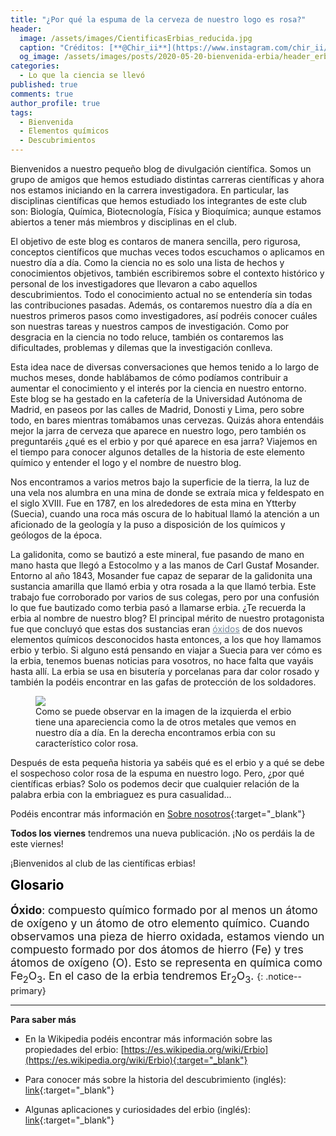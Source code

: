 ```yaml
---
title: "¿Por qué la espuma de la cerveza de nuestro logo es rosa?"
header:
  image: /assets/images/CientificasErbias_reducida.jpg
  caption: "Créditos: [**@Chir_ii**](https://www.instagram.com/chir_ii/?hl=en)"
  og_image: /assets/images/posts/2020-05-20-bienvenida-erbia/header_erbio.jpg
categories:
  - Lo que la ciencia se llevó
published: true
comments: true
author_profile: true
tags:
  - Bienvenida
  - Elementos químicos
  - Descubrimientos
--- 
```


Bienvenidos a nuestro pequeño blog de divulgación científica. Somos un grupo de amigos que hemos estudiado distintas carreras científicas y ahora nos estamos iniciando en la carrera investigadora. En particular, las disciplinas científicas que hemos estudiado los integrantes de este club son: Biología, Química, Biotecnología, Física y Bioquímica; aunque estamos abiertos a tener más miembros y disciplinas en el club. 

El objetivo de este blog es contaros de manera sencilla, pero rigurosa, conceptos científicos que muchas veces todos escuchamos o aplicamos en nuestro día a día. Como la ciencia no es solo una lista de hechos y conocimientos objetivos, también escribiremos sobre el contexto histórico y personal de los investigadores que llevaron a cabo aquellos descubrimientos. Todo el conocimiento actual no se entendería sin todas las contribuciones pasadas. Además, os contaremos nuestro día a día en nuestros primeros pasos como investigadores, así podréis conocer cuáles son nuestras tareas y nuestros campos de investigación. Como por desgracia en la ciencia no todo reluce, también os contaremos las dificultades, problemas y dilemas que la investigación conlleva.

Esta idea nace de diversas conversaciones que hemos tenido a lo largo de muchos meses, donde hablábamos de cómo podíamos contribuir a aumentar el conocimiento y el interés por la ciencia en nuestro entorno. Este blog se ha gestado en la cafetería de la Universidad Autónoma de Madrid, en paseos por las calles de Madrid, Donosti y Lima, pero sobre todo, en bares mientras tomábamos unas cervezas. Quizás ahora entendáis mejor la jarra de cerveza que aparece en nuestro logo, pero también os preguntaréis ¿qué es el erbio y por qué aparece en esa jarra? Viajemos en el tiempo para conocer algunos detalles de la historia de este elemento químico y entender el logo y el nombre de nuestro blog.

Nos encontramos a varios metros bajo la superficie de la tierra, la luz de una vela nos alumbra en una mina de donde se extraía mica y feldespato en el siglo XVIII. Fue en 1787, en los alrededores de esta mina en Ytterby (Suecia), cuando una roca más oscura de lo habitual llamó la atención a un aficionado de la geología y la puso a disposición de los químicos y geólogos de la época.

La galidonita, como se bautizó a este mineral, fue pasando de mano en mano hasta que llegó a Estocolmo y a las manos de Carl Gustaf Mosander. Entorno al año 1843, Mosander fue capaz de separar de la galidonita una sustancia amarilla que llamó erbia y otra rosada a la que llamó terbia. Este trabajo fue corroborado por varios de sus colegas, pero por una confusión lo que fue bautizado como terbia pasó a llamarse erbia. ¿Te recuerda la erbia al nombre de nuestro blog? El principal mérito de nuestro protagonista fue que concluyó que estas dos sustancias eran <a style="color:lightslategray" href="https://cientificaserbias.github.io/blog/lo%20que%20la%20ciencia%20se%20llev%C3%B3/bienvenida-erbia/index.html#target">óxidos</a> de dos nuevos elementos químicos desconocidos hasta entonces, a los que hoy llamamos erbio y terbio. Si alguno está pensando en viajar a Suecia para ver cómo es la erbia, tenemos buenas noticias para vosotros, no hace falta que vayáis hasta allí. La erbia se usa en bisutería y porcelanas para dar color rosado y también la podéis encontrar en las gafas de protección de los soldadores.

<figure>
	<img src="{{ site.url }}{{ site.baseurl }}/assets/images/posts/2020-05-20-bienvenida-erbia/Er_OxEr.jpg"/>
	<figcaption> Como se puede observar en la imagen de la izquierda el erbio tiene una apareciencia como la de otros metales que vemos en nuestro día a día. En la derecha encontramos erbia con su característico color rosa.</figcaption>
</figure>


Después de esta pequeña historia ya sabéis qué es el erbio y a qué se debe el sospechoso color rosa de la espuma en nuestro logo. Pero, ¿por qué científicas erbias? Solo os podemos decir que cualquier relación de la palabra erbia con la embriaguez es pura casualidad...

Podéis encontrar más información en [Sobre nosotros](https://cientificaserbias.github.io/blog/sobrenosotros/){:target="_blank"}

**Todos los viernes** tendremos una nueva publicación. ¡No os perdáis la de este viernes!

¡Bienvenidos al club de las científicas erbias! 

<span style="font-size:1.5em"><a id="target" style= "color:black"><b>Glosario</b></a></span>     
&nbsp;   
<span style="font-size:1.25em">
**Óxido**: compuesto químico formado por al menos un átomo de oxígeno y un átomo de otro elemento químico. Cuando observamos una pieza de hierro oxidada, estamos viendo un compuesto formado por dos átomos de hierro (Fe) y tres átomos de oxígeno (O). Esto se representa en química como Fe<sub>2</sub>O<sub>3</sub>. En el caso de la erbia tendremos Er<sub>2</sub>O<sub>3</sub>.
</span>
{: .notice--primary}    

---
**Para saber más**

* En la Wikipedia podéis encontrar más información sobre las propiedades del erbio: [https://es.wikipedia.org/wiki/Erbio](https://es.wikipedia.org/wiki/Erbio){:target="_blank"}

* Para conocer más sobre la historia del descubrimiento (inglés): [link](https://archive.org/details/discoveryoftheel002045mbp/page/n717/mode/2up){:target="_blank"}

* Algunas aplicaciones y curiosidades del erbio (inglés): [link](https://archive.org/details/naturesbuildingb0000emsl/page/136){:target="_blank"}
